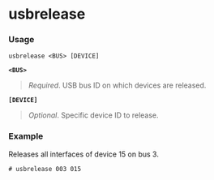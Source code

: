 # usbrelease

### Usage

```console
usbrelease <BUS> [DEVICE]
```

__`<BUS>`__

> _Required_.  USB bus ID on which devices are released.

__`[DEVICE]`__

> _Optional_.  Specific device ID to release.

### Example

Releases all interfaces of device 15 on bus 3.

```console
# usbrelease 003 015
```

